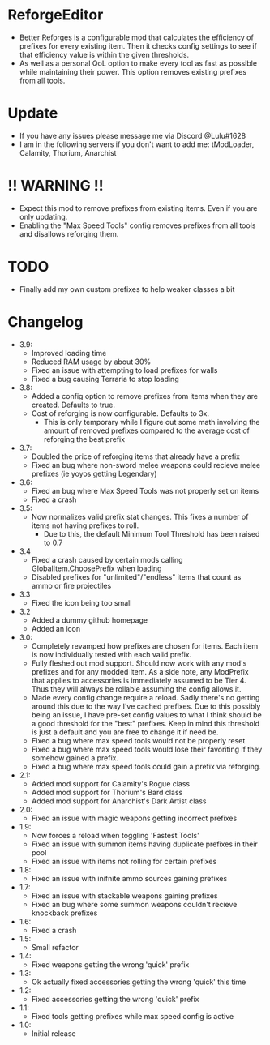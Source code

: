 # ReforgeEditor
* Better Reforges is a configurable mod that calculates the efficiency of prefixes for every existing item. Then it checks config settings to see if that efficiency value is within the given thresholds.
* As well as a personal QoL option to make every tool as fast as possible while maintaining their power. This option removes existing prefixes from all tools.

# Update
* If you have any issues please message me via Discord @Lulu#1628
* I am in the following servers if you don't want to add me: tModLoader, Calamity, Thorium, Anarchist

# !! WARNING !!
* Expect this mod to remove prefixes from existing items. Even if you are only updating.
* Enabling the "Max Speed Tools" config removes prefixes from all tools and disallows reforging them.

# TODO
* Finally add my own custom prefixes to help weaker classes a bit

# Changelog
* 3.9:
  * Improved loading time
  * Reduced RAM usage by about 30%
  * Fixed an issue with attempting to load prefixes for walls
  * Fixed a bug causing Terraria to stop loading
* 3.8:
  * Added a config option to remove prefixes from items when they are created. Defaults to true.
  * Cost of reforging is now configurable. Defaults to 3x.
    * This is only temporary while I figure out some math involving the amount of removed prefixes compared to the average cost of reforging the best prefix
* 3.7:
  * Doubled the price of reforging items that already have a prefix
  * Fixed an bug where non-sword melee weapons could recieve melee prefixes (ie yoyos getting Legendary)
* 3.6:
  * Fixed an bug where Max Speed Tools was not properly set on items
  * Fixed a crash
* 3.5:
  * Now normalizes valid prefix stat changes. This fixes a number of items not having prefixes to roll.
    * Due to this, the default Minimum Tool Threshold has been raised to 0.7
* 3.4
  * Fixed a crash caused by certain mods calling GlobalItem.ChoosePrefix when loading
  * Disabled prefixes for "unlimited"/"endless" items that count as ammo or fire projectiles
* 3.3
  * Fixed the icon being too small
* 3.2
  * Added a dummy github homepage
  * Added an icon
* 3.0:
  * Completely revamped how prefixes are chosen for items. Each item is now individually tested with each valid prefix.
  * Fully fleshed out mod support. Should now work with any mod's prefixes and for any modded item. As a side note, any ModPrefix that applies to accessories is immediately assumed to be Tier 4.  Thus they will always be rollable assuming the config allows it.
  * Made every config change require a reload. Sadly there's no getting around this due to the way I've cached prefixes. Due to this possibly being an issue, I have pre-set config values to what I think should be a good threshold for the "best" prefixes.  Keep in mind this threshold is just a default and you are free to change it if need be.
  * Fixed a bug where max speed tools would not be properly reset.
  * Fixed a bug where max speed tools would lose their favoriting if they somehow gained a prefix.
  * Fixed a bug where max speed tools could gain a prefix via reforging.
* 2.1:
  * Added mod support for Calamity's Rogue class
  * Added mod support for Thorium's Bard class
  * Added mod support for Anarchist's Dark Artist class
* 2.0:
  * Fixed an issue with magic weapons getting incorrect prefixes
* 1.9:
  * Now forces a reload when toggling 'Fastest Tools'
  * Fixed an issue with summon items having duplicate prefixes in their pool
  * Fixed an issue with items not rolling for certain prefixes
* 1.8:
  * Fixed an issue with inifnite ammo sources gaining prefixes
* 1.7:
  * Fixed an issue with stackable weapons gaining prefixes
  * Fixed an bug where some summon weapons couldn't recieve knockback prefixes
* 1.6:
  * Fixed a crash
* 1.5:
  * Small refactor
* 1.4:
  * Fixed weapons getting the wrong 'quick' prefix
* 1.3:
  * Ok actually fixed accessories getting the wrong 'quick' this time
* 1.2:
  * Fixed accessories getting the wrong 'quick' prefix
* 1.1:
  * Fixed tools getting prefixes while max speed config is active
* 1.0:
  * Initial release
